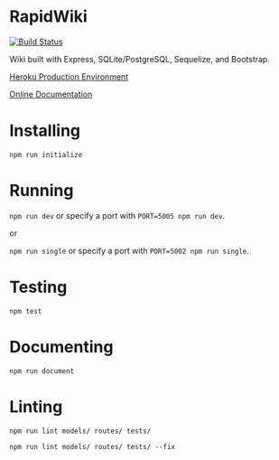 # RapidWiki

[![Build Status](https://travis-ci.org/torchhound/rapidwiki.svg?branch=master)](https://travis-ci.org/torchhound/rapidwiki)

Wiki built with Express, SQLite/PostgreSQL, Sequelize, and Bootstrap.

[Heroku Production Environment](https://rapidwiki.herokuapp.com/)

[Online Documentation](https://ndrgrnd.net/rapidwiki/)

# Installing

`npm run initialize`

# Running

`npm run dev` or specify a port with `PORT=5005 npm run dev`.

or

`npm run single` or specify a port with `PORT=5002 npm run single`.

# Testing

`npm test`

# Documenting

`npm run document`

# Linting

`npm run lint models/ routes/ tests/`

`npm run lint models/ routes/ tests/ --fix`